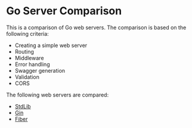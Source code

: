 # Go Server Comparison

This is a comparison of Go web servers. The comparison is based on the following criteria:

- Creating a simple web server
- Routing
- Middleware
- Error handling
- Swagger generation
- Validation
- CORS

The following web servers are compared:

- [StdLib](https://golang.org/pkg/net/http/)
- [Gin](https://github.com/gin-gonic/gin)
- [Fiber](https://github.com/gofiber/fiber)
